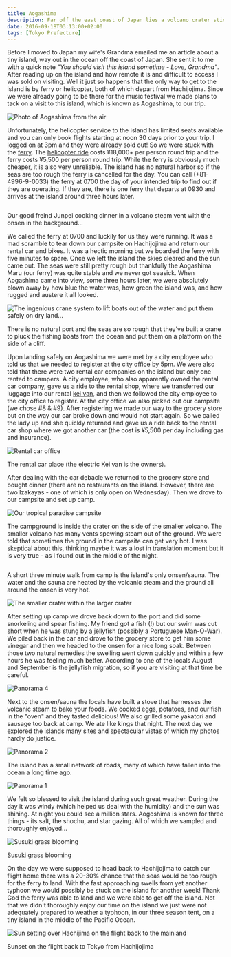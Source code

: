 ```yaml
---
title: Aogashima
description: Far off the east coast of Japan lies a volcano crater sticking out of the bright blue ocean that is the site of the smallest village in the country of Japan...
date: 2016-09-18T03:13:00+02:00
tags: [Tokyo Prefecture]
---
```

<div class="text-lg mt-2">
<p class="mb-2">Before I moved to Japan my wife's Grandma emailed me an article about a tiny island, way out in the ocean off the coast of Japan. She sent it to me with a quick note <em>"You should visit this island sometime - Love, Grandma"</em>. After reading up on the island and how remote it is and difficult to access I was sold on visiting. Well it just so happens that the only way to get to the island is by ferry or helicopter, both of which depart from Hachijojima. Since we were already going to be there for the music festival we made plans to tack on a visit to this island, which is known as Aogashima, to our trip.</p>

<img class="w-8/12 rounded-lg shadow-lg mx-auto" src="https://fallfish-tenkara-images.s3-us-west-1.amazonaws.com/FfT+-+Aogoshima/Aogashima-izu-islands-tokyo-prefecture-philippine-sea-volcano-edit.jpg" alt="Photo of Aogashima from the air" />

<p class="mt-2 mb-2">Unfortunately, the helicopter service to the island has limited seats available and you can only book flights starting at noon 30 days prior to your trip. I logged on at 3pm and they were already sold out! So we were stuck with the <a href="https://www.vill.aogashima.tokyo.jp/access/aogashima_operating_list.pdf" target="_blank" rel="noopener" class="text-red-500 hover:bg-red-500 hover:text-white">ferry</a>. The <a href="https://tohoair-tal.jp/ext/fare.html" target="_blank" rel="noopener" class="text-red-500 hover:bg-red-500 hover:text-white">helicopter ride</a> costs ¥18,000+ per person round trip and the ferry costs ¥5,500 per person round trip. While the ferry is obviously much cheaper, it is also very unreliable. The island has no natural harbor so if the seas are too rough the ferry is cancelled for the day. You can call (+81-4996-9-0033) the ferry at 0700 the day of your intended trip to find out if they are operating. If they are, there is one ferry that departs at 0930 and arrives at the island around three hours later.</p>

<div class="w-8/12 mx-auto">
<img class="rounded-lg shadow-lg" src="https://fallfish-tenkara-images.s3-us-west-1.amazonaws.com/FfT+-+Aogoshima/Aogashima-izu+islands-tokyo+prefecture-philippine+sea-volcano-cooking.jpg" alt="" />
<p class="italic text-center">Our good freind Junpei cooking dinner in a volcano steam vent with the onsen in the background...</p>
</div>

<p class="mt-2 mb-2">We called the ferry at 0700 and luckily for us they were running. It was a mad scramble to tear down our campsite on Hachijojima and return our rental car and bikes. It was a hectic morning but we boarded the ferry with five minutes to spare. Once we left the island the skies cleared and the sun came out. The seas were still pretty rough but thankfully the Aogashima Maru (our ferry) was quite stable and we never got seasick. When Aogashima came into view, some three hours later, we were absolutely blown away by how blue the water was, how green the island was, and how rugged and austere it all looked.</p>

<div class="w-8/12 mx-auto">
<img class="rounded-lg shadow-lg" src="https://fallfish-tenkara-images.s3-us-west-1.amazonaws.com/FfT+-+Aogoshima/Aogashima-izu+islands-tokyo+prefecture-philippine+sea-volcano-aogashima+port.jpg" alt="The ingenious crane system to lift boats out of the water and put them safely on dry land..." />
<p class="italic text-center">There is no natural port and the seas are so rough that they've built a crane to pluck the fishing boats from the ocean and put them on a platform on the side of a cliff.</p>
</div>

<p class="mt-2 mb-2">Upon landing safely on Aogashima we were met by a city employee who told us that we needed to register at the city office by 5pm. We were also told that there were two rental car companies on the island but only one rented to campers. A city employee, who also apparently owned the rental car company, gave us a ride to the rental shop, where we transferred our luggage into our rental <a href="https://www.fallfishtenkara.com/kei-cars/" target="_blank" rel="noopener noreferrer"  class="text-red-500 hover:bg-red-500 hover:text-white">kei van</a>, and then we followed the city employee to the city office to register. At the city office we also picked out our campsite (we chose #8 &amp; #9). After registering we made our way to the grocery store but on the way our car broke down and would not start again. So we called the lady up and she quickly returned and gave us a ride back to the rental car shop where we got another car (the cost is ¥5,500 per day including gas and insurance).</p>

<div class="w-8/12 mx-auto">
<img class="rounded-lg shadow-lg" src="https://fallfish-tenkara-images.s3-us-west-1.amazonaws.com/FfT+-+Aogoshima/Aogashima-izu+islands-tokyo+prefecture-philippine+sea-volcano-rental+car.JPG" alt="Rental car office" />
<p class="italic text-center">The rental car place (the electric Kei van is the owners).</p>
</div>

<p class="mt-2 mb-2">After dealing with the car debacle we returned to the grocery store and bought dinner (there are no restaurants on the island. However, there are two Izakayas - one of which is only open on Wednesday). Then we drove to our campsite and set up camp.</p>

<img class="w-8/12 rounded-lg shadow-lg mx-auto" src="https://fallfish-tenkara-images.s3-us-west-1.amazonaws.com/FfT+-+Aogoshima/Aogashima-izu+islands-tokyo+prefecture-philippine+sea-volcano-campsite.jpg" alt="Our tropical paradise campsite" />

<p class="mt-2 mb-2">The campground is inside the crater on the side of the smaller volcano. The smaller volcano has many vents spewing steam out of the ground. We were told that sometimes the ground in the campsite can get very hot. I was skeptical about this, thinking maybe it was a lost in translation moment but it is very true - as I found out in the middle of the night.</p>

<img class="w-8/12 rounded-lg shadow-lg mx-auto" src="https://fallfish-tenkara-images.s3-us-west-1.amazonaws.com/FfT+-+Aogoshima/Aogashima-izu+islands-tokyo+prefecture-philippine+sea-volcano-diahatsu+atrai.jpg" alt="" />

<p class="mt-2 mb-2">A short three minute walk from camp is the island's only onsen/sauna. The water and the sauna are heated by the volcanic steam and the ground all around the onsen is very hot.</p>

<img class="w-8/12 rounded-lg shadow-lg mx-auto" src="https://fallfish-tenkara-images.s3-us-west-1.amazonaws.com/FfT+-+Aogoshima/Aogashima-izu+islands-tokyo+prefecture-philippine+sea-volcano-pudding+volcano.jpg" alt="The smaller crater within the larger crater" />

<p class="mt-2 mb-2">After setting up camp we drove back down to the port and did some snorkeling and spear fishing. My friend got a fish (!) but our swim was cut short when he was stung by a jellyfish (possibly a Portuguese Man-O-War). We piled back in the car and drove to the grocery store to get him some vinegar and then we headed to the onsen for a nice long soak. Between those two natural remedies the swelling went down quickly and within a few hours he was feeling much better. According to one of the locals August and September is the jellyfish migration, so if you are visiting at that time be careful.</p>

<img class="w-8/12 rounded-lg shadow-lg mx-auto" src="https://fallfish-tenkara-images.s3-us-west-1.amazonaws.com/FfT+-+Aogoshima/Aogashima-izu+islands-tokyo+prefecture-philippine+sea-volcano-panorama+4.jpg" alt="Panorama 4" />

<The class="mt-2 mb-2">Next to the onsen/sauna the locals have built a stove that harnesses the volcanic steam to bake your foods. We cooked eggs, potatoes, and our fish in the "oven" and they tasted delicious! We also grilled some yakatori and sausage too back at camp. We ate like kings that night. The next day we explored the islands many sites and spectacular vistas of which my photos hardly do justice.</p>

<img class="w-8/12 rounded-lg shadow-lg mx-auto" src="https://fallfish-tenkara-images.s3-us-west-1.amazonaws.com/FfT+-+Aogoshima/Aogashima-izu+islands-tokyo+prefecture-philippine+sea-volcano-panorama+2.jpg" alt="Panorama 2" />

<p class="mt-2 mb-2">The island has a small network of roads, many of which have fallen into the ocean a long time ago.</p>

<img class="w-8/12 rounded-lg shadow-lg mx-auto" src="https://fallfish-tenkara-images.s3-us-west-1.amazonaws.com/FfT+-+Aogoshima/Aogashima-izu+islands-tokyo+prefecture-philippine+sea-volcano-panorama.jpg" alt="Panorama 1" />

<p class="mt-2 mb-2">We felt so blessed to visit the island during such great weather. During the day it was windy (which helped us deal with the humidity) and the sun was shining. At night you could see a million stars. Aogoshima is known for three things - its salt, the shochu, and star gazing. All of which we sampled and thoroughly enjoyed...</p>

<div class="w-8/12 mx-auto">
<img class="rounded-lg shadow-lg" src="https://fallfish-tenkara-images.s3-us-west-1.amazonaws.com/FfT+-+Aogoshima/Aogashima-izu+islands-tokyo+prefecture-philippine+sea-volcano-susuki.jpg" alt="Susuki grass blooming" />
<p class="italic text-center"><a href="https://www.fallfishtenkara.com/susuki" target="_blank" rel="noopener noreferrer" class="text-red-500 hover:bg-red-500 hover:text-white">Susuki</a> grass blooming</p>
</div>

<p class="mt-2 mb-2">On the day we were supposed to head back to Hachijojima to catch our flight home there was a 20-30% chance that the seas would be too rough for the ferry to land. With the fast approaching swells from yet another typhoon we would possibly be stuck on the island for another week! Thank God the ferry was able to land and we were able to get off the island. Not that we didn't thoroughly enjoy our time on the island we just were not adequately prepared to weather a typhoon, in our three season tent, on a tiny island in the middle of the Pacific Ocean.</p>

<div class="w-8/12 mx-auto">
    <img class="rounded-lg shadow-lg" src="https://fallfish-tenkara-images.s3-us-west-1.amazonaws.com/FfT+-+Aogoshima/Aogashima-izu+islands-tokyo+prefecture-philippine+sea-volcano-sunset.jpg" alt="Sun setting over Hachijima on the flight back to the mainland" />
    <p class="italic text-center">Sunset on the flight back to Tokyo from Hachijojima</p>
</div>
</div>